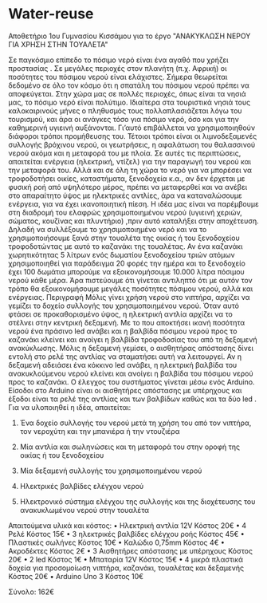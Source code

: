 # Water-reuse
Αποθετήριο 1ου Γυμνασίου Κισσάμου για το έργο "ΑΝΑΚΥΚΛΩΣΗ ΝΕΡΟΥ ΓΙΑ ΧΡΗΣΗ ΣΤΗΝ ΤΟΥΑΛΕΤΑ"

Σε παγκόσμιο επίπεδο το πόσιμο νερό είναι ένα αγαθό που χρήζει προστασίας . Σε μεγάλες περιοχές στον πλανήτη (π.χ. Αφρική) οι ποσότητες του πόσιμου νερού είναι ελάχιστες. Σήμερα θεωρείται δεδομένο σε όλο τον κόσμο ότι η σπατάλη του πόσιμου νερού πρέπει να αποφεύγεται.
Στην χώρα μας σε πολλές περιοχές, όπως είναι τα νησιά μας, το πόσιμο νερό είναι πολύτιμο. Ιδιαίτερα στα τουριστικά νησιά  τους καλοκαιρινούς μήνες ο πληθυσμός τους πολλαπλασιάζεται λόγω του τουρισμού, και άρα οι ανάγκες τόσο για πόσιμο νερό, όσο και για την καθημερινή υγιεινή αυξάνονται. Γι’αυτό επιβάλλεται να χρησιμοποιηθούν διάφοροι τρόποι προμήθευσης του.
Τέτοιοι τρόποι είναι οι λιμνοδεξαμενές συλλογής βρόχινου νερού, οι γεωτρήσεις, η αφαλάτωση του θαλασσινού νερού ακόμα και η μεταφορά του με πλοία. Σε αυτές τις περιπτώσεις, απαιτείται ενέργεια (ηλεκτρική, ντίζελ) για την παραγωγή του νερού και την μεταφορά του. Αλλά και σε όλη τη χώρα το νερό για να μπορέσει να τροφοδοτήσει οικίες, καταστήματα, ξενοδοχεία κ.α., αν δεν έρχεται με φυσική ροή από υψηλότερο μέρος, πρέπει  να  μεταφερθεί και να ανέβει στο απαραίτητο ύψος με ηλεκτρικές αντλίες, άρα να καταναλώσουμε ενέργεια, για να έχει ικανοποιητική πίεση. 
Η ιδέα μας είναι να παρέμβουμε στη διαδρομή του ελαφρώς χρησιμοποιημένου νερού (υγιεινή χεριών, σώματος, κουζίνας και πλυντήριο) ,πριν αυτό καταλήξει στην αποχέτευση.
 Δηλαδή να συλλέξουμε το χρησιμοποιημένο νερό και να το χρησιμοποιήσουμε ξανά στην τουαλέτα της οικίας ή του ξενοδοχείου τροφοδοτώντας με αυτό το καζανάκι της τουαλέτας.
 Αν ένα καζανάκι χωρητικότητας 5 λίτρων ενός δωματίου ξενοδοχείου τριών ατόμων χρησιμοποιηθεί για παράδειγμα 20 φορές την ημέρα και το ξενοδοχείο έχει 100 δωμάτια μπορούμε να εξοικονομήσουμε 10.000 λίτρα πόσιμου νερού κάθε μέρα.
Άρα πιστεύουμε ότι γίνεται αντιληπτό ότι με αυτόν τον τρόπο θα εξοικονομήσουμε μεγάλες ποσότητες πόσιμου νερού, αλλά και ενέργειας.
Περιγραφή
Μόλις γίνει χρήση νερού στο νιπτήρα, αρχίζει να γεμίζει το δοχείο συλλογής του χρησιμοποιημένου νερού. Όταν αυτό φτάσει σε προκαθορισμένο ύψος, η ηλεκτρική αντλία αρχίζει να το στέλνει στην κεντρική δεξαμενή. Με το που αποκτήσει ικανή ποσότητα νερού ένα πράσινο led ανάβει και η βαλβίδα πόσιμου νερού προς το καζανάκι κλείνει και ανοίγει η βαλβίδα τροφοδοσίας του από τη δεξαμενή ανακύκλωσης.
Μόλις η δεξαμενή γεμίσει, ο αισθητήρας απόστασης δίνει εντολή στο ρελέ της αντλίας να σταματήσει αυτή να λειτουργεί. Αν η δεξαμενή αδειάσει ένα κόκκινο led ανάβει, η ηλεκτρική βαλβίδα του ανακυκλούμενου νερού κλείνει και ανοίγει η βαλβίδα του πόσιμου νερού προς το καζανάκι.
 Ο έλεγχος  του συστήματος γίνεται μέσω ενός Arduino. Είσοδοι στο Arduino είναι οι αισθητήρες απόστασης με υπέρηχους και έξοδοι είναι τα ρελέ της αντλίας  και των βαλβίδων καθώς και τα δύο led .
Για να υλοποιηθεί η ιδέα, απαιτείται:
1.	Ένα δοχείο συλλογής του νερού μετά τη χρήση του από τον νιπτήρα, τον νεροχύτη και την μπανιέρα ή την ντουζιέρα
2.	Μία αντλία και σωληνώσεις και τη μεταφορά του στην οροφή της οικίας ή του ξενοδοχείου
3.	Μία δεξαμενή συλλογής του χρησιμοποιημένου νερού
4.	Ηλεκτρικές βαλβίδες ελέγχου νερού
 
5.	Ηλεκτρονικό σύστημα ελέγχου της συλλογής και της διοχέτευσης του ανακυκλωμένου νερού στην τουαλέτα
 
Απαιτούμενα υλικά και κόστος:
•   	Ηλεκτρική αντλία 12V   Κόστος 20€
•       4 Ρελέ   Κόστος 15€
•       3 ηλεκτρικές βαλβίδες ελέγχου ροής  Κόστος 45€
•       Πλαστικές σωλήνες   Κόστος 10€
•       Καλώδιο 0,75mm   Κόστος 4€
•       Ακροδέκτες   Κόστος 2€
•       3 Αισθητήρες απόστασης με υπέρηχους   Κόστος 20€
•       2 led   Κόστος 1€
•       Μπαταρία 12V   Κόστος 15€
•       4 μικρά πλαστικά δοχεία για προσομοίωση νιπτήρα, καζανάκι, τουαλέτας και δεξαμενής   Κόστος 20€
•       Arduino Uno 3   Κόστος 10€
 
Σύνολο: 162€
